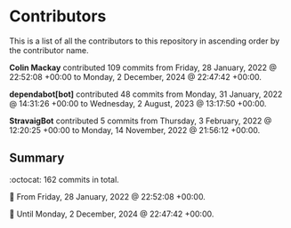# Contributors

This is a list of all the contributors to this repository in ascending order by the contributor name.

**Colin Mackay** contributed 109 commits from Friday, 28 January, 2022 @ 22:52:08 +00:00 to Monday, 2 December, 2024 @ 22:47:42 +00:00.

**dependabot[bot]** contributed 48 commits from Monday, 31 January, 2022 @ 14:31:26 +00:00 to Wednesday, 2 August, 2023 @ 13:17:50 +00:00.

**StravaigBot** contributed 5 commits from Thursday, 3 February, 2022 @ 12:20:25 +00:00 to Monday, 14 November, 2022 @ 21:56:12 +00:00.

## Summary

:octocat: 162 commits in total.

:date: From Friday, 28 January, 2022 @ 22:52:08 +00:00.

:date: Until Monday, 2 December, 2024 @ 22:47:42 +00:00.

